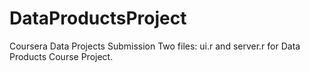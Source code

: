 # DataProductsProject
Coursera Data Projects Submission
Two files: ui.r and server.r for Data Products Course Project.
